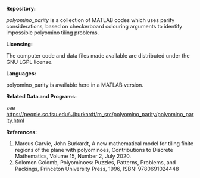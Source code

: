 <b>Repository:</b>

<em>polyomino_parity</em> is a collection of MATLAB codes which uses parity considerations, based on checkerboard 
colouring arguments to identify impossible polyomino tiling problems.

<b>Licensing:</b>

The computer code and data files made available are distributed under the GNU LGPL license.

<b>Languages:</b>

polyomino_parity is available here in a MATLAB version.

<b>Related Data and Programs:</b>

see https://people.sc.fsu.edu/~jburkardt/m_src/polyomino_parity/polyomino_parity.html

<b>References:</b>

<ol>
<li>Marcus Garvie, John Burkardt,
A new mathematical model for tiling finite regions of the plane with polyominoes,
Contributions to Discrete Mathematics,
Volume 15, Number 2, July 2020.</li>

<li>Solomon Golomb,
Polyominoes: Puzzles, Patterns, Problems, and Packings,
Princeton University Press, 1996,
ISBN: 9780691024448</li>
</ol>
